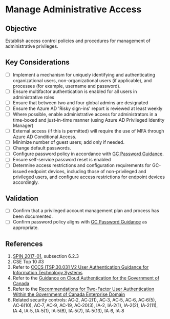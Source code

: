 # Manage Administrative Access

## Objective

Establish access control policies and procedures for management of administrative privileges. 

## Key Considerations

* [ ] Implement a mechanism for uniquely identifying and authenticating organizational users, non-organizational users (if applicable), and processes (for example, username and password).
* [ ] Ensure multifactor authentication is enabled for all users in administrative roles
* [ ] Ensure that between two and four global admins are designated
* [ ] Ensure the Azure AD 'Risky sign-ins' report is reviewed at least weekly
* [ ] Where possible, enable administrative access for administrators in a time-boxed and just-in-time manner (using Azure AD Privileged Identity Manager)
* [ ] External access (if this is permitted) will require the use of MFA through Azure AD Conditional Access.
* [ ] Minimize number of guest users; add only if needed.
* [ ] Change default passwords.
* [ ] Configure password policy in accordance with [GC Password Guidance](https://www.canada.ca/en/government/system/digital-government/password-guidance.html).
* [ ] Ensure self-service password reset is enabled
* [ ] Determine access restrictions and configuration requirements for GC-issued endpoint devices, including those of non-privileged and privileged users, and configure access restrictions for endpoint devices accordingly.

## Validation

* [ ] Confirm that a privileged account management plan and process has been documented.
* [ ] Confirm password policy aligns with [GC Password Guidance](https://www.canada.ca/en/government/system/digital-government/password-guidance.html) as appropriate.

## References

1. [SPIN 2017-01](https://www.canada.ca/en/treasury-board-secretariat/services/access-information-privacy/security-identity-management/direction-secure-use-commercial-cloud-services-spin.html), subsection 6.2.3
2. CSE Top 10 #3
3. Refer to [CCCS ITSP.30.031 V2 User Authentication Guidance for Information Technology Systems](https://cyber.gc.ca/en/guidance/user-authentication-guidance-information-technology-systems-itsp30031-v3)
4. Refer to the [Guidance on Cloud Authentication for the Government of Canada](https://intranet.canada.ca/wg-tg/cagc-angc-eng.asp)
5. Refer to the [Recommendations for Two-Factor User Authentication Within the Government of Canada Enterprise Domain](https://intranet.canada.ca/wg-tg/rtua-rafu-eng.asp)
6. Related security controls: AC‑2, AC‑2(1), AC‑3, AC‑5, AC‑6, AC‑6(5), AC‑6(10), AC‑7, AC‑9, AC‑19, AC‑20(3), IA‑2, IA‑2(1), IA‑2(2), IA‑2(11), IA‑4, IA‑5, IA‑5(1), IA‑5(6), IA‑5(7), IA‑5(13), IA‑6, IA‑8

